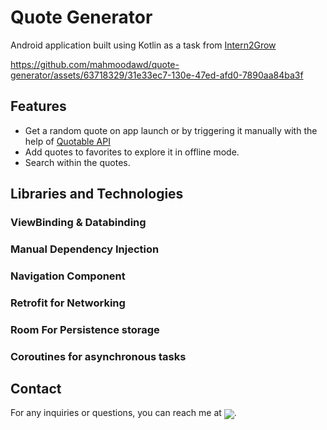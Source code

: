 # Quote Generator

 Android application built using Kotlin as a task from [Intern2Grow](https://intern2grow.vercel.app/)




https://github.com/mahmoodawd/quote-generator/assets/63718329/31e33ec7-130e-47ed-afd0-7890aa84ba3f





## Features
- Get a random quote on app launch or by triggering it manually with the help of [Quotable API](https://github.com/lukePeavey/quotable)
- Add quotes to favorites to explore it in offline mode.
- Search within the quotes.

## Libraries and Technologies

### ViewBinding & Databinding
### Manual Dependency Injection
### Navigation Component
### Retrofit for Networking
### Room For Persistence storage 
### Coroutines for asynchronous tasks


## Contact

For any inquiries or questions, you can reach me at [<img align="center" src="https://img.shields.io/badge/gmail-%23FF0000?style=plastic&logo=gmail&logoColor=white"/>](mailto:mahmooodawd@gmail.com).
